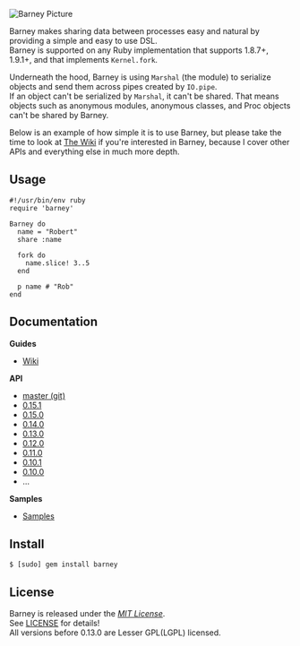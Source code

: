  ![Barney Picture](http://i.imgur.com/VblLQ.png)

Barney makes sharing data between processes easy and natural by providing a simple and easy to use DSL.  
Barney is supported on any Ruby implementation that supports 1.8.7+, 1.9.1+, and that implements `Kernel.fork`.

Underneath the hood, Barney is using `Marshal` (the module) to serialize objects and send them across pipes created by `IO.pipe`.  
If an object can't be serialized by `Marshal`, it can't be shared.  That means objects such as anonymous modules, 
anonymous classes, and Proc objects can't be shared by Barney.

Below is an example of how simple it is to use Barney, but please take the time to look at 
[The Wiki](https://github.com/robgleeson/barney/wiki) if you're interested in Barney, because I cover other APIs 
and everything else in much more depth.

Usage
-----

    #!/usr/bin/env ruby
    require 'barney'
    
    Barney do
      name = "Robert"
      share :name

      fork do
        name.slice! 3..5
      end

      p name # "Rob"
    end

Documentation
--------------

**Guides**  

* [Wiki](https://github.com/robgleeson/barney/wiki)

**API**  

* [master (git)](http://rubydoc.info/github/robgleeson/barney/master/)
* [0.15.1](http://rubydoc.info/gems/barney/0.15.0/)
* [0.15.0](http://rubydoc.info/gems/barney/0.15.0/)
* [0.14.0](http://rubydoc.info/gems/barney/0.14.0/)
* [0.13.0](http://rubydoc.info/gems/barney/0.13.0/)
* [0.12.0](http://rubydoc.info/gems/barney/0.12.0/)
* [0.11.0](http://rubydoc.info/gems/barney/0.11.0/)
* [0.10.1](http://rubydoc.info/gems/barney/0.10.1/)  
* [0.10.0](http://rubydoc.info/gems/barney/0.10.0/)
* …


**Samples**

* [Samples](https://github.com/robgleeson/tree/master/samples)

Install
--------
  
    $ [sudo] gem install barney

License
--------

Barney is released under the [_MIT License_](http://en.wikipedia.org/wiki/MIT_License).  
See [LICENSE](http://github.com/robgleeson/barney/blob/master/README.md) for details!  
All versions before 0.13.0 are Lesser GPL(LGPL) licensed.


